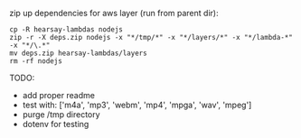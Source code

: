 zip up dependencies for aws layer (run from parent dir):

```
cp -R hearsay-lambdas nodejs
zip -r -X deps.zip nodejs -x "*/tmp/*" -x "*/layers/*" -x "*/lambda-*" -x "*/\.*"
mv deps.zip hearsay-lambdas/layers
rm -rf nodejs
```

TODO:

- add proper readme
- test with: ['m4a', 'mp3', 'webm', 'mp4', 'mpga', 'wav', 'mpeg']
- purge /tmp directory
- dotenv for testing
